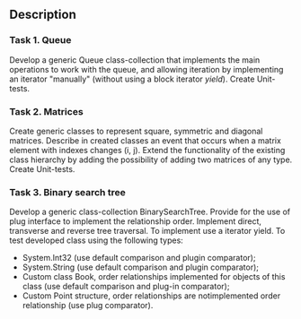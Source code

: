 ## Description 

### Task 1. Queue

Develop a generic Queue class-collection that implements the main operations to work with the queue, and allowing iteration by implementing an iterator "manually" (without using a block
iterator _yield_). Create Unit-tests.

### Task 2. Matrices

Create generic classes to represent square, symmetric and diagonal matrices. Describe in created classes an event that occurs when a matrix element with indexes changes (i, j). Extend the functionality of the existing class hierarchy by adding the possibility of adding two matrices of any type. Create Unit-tests.

### Task 3. Binary search tree

Develop a generic class-collection BinarySearchTree. Provide for the use of plug
interface to implement the relationship order. Implement direct, transverse and reverse tree traversal. To implement use a iterator yield. 
To test developed class using the following types:
* System.Int32 (use default comparison and plugin
comparator);
* System.String (use default comparison and plugin
comparator);
* Custom class Book, order relationships implemented for objects of this class (use default comparison and plug-in comparator);
* Custom Point structure, order relationships are notimplemented order relationship (use plug comparator).